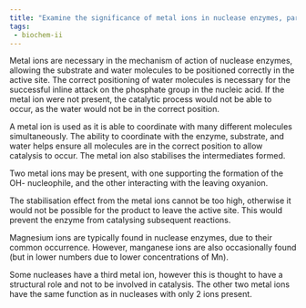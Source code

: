 ```yaml
---
title: "Examine the significance of metal ions in nuclease enzymes, particularly focusing on the coordination and positioning roles of metal ions in the cleavage of phosphodiester bonds. Compare the functions of different metal ions commonly used in nuclease mechanisms. "
tags:
 - biochem-ii
---
```

Metal ions are necessary in the mechanism of action of nuclease enzymes, allowing the substrate and water molecules to be positioned correctly in the active site. The correct positioning of water molecules is necessary for the successful inline attack on the phosphate group in the nucleic acid. If the metal ion were not present, the catalytic process would not be able to occur, as the water would not be in the correct position.  

A metal ion is used as it is able to coordinate with many different molecules simultaneously. The ability to coordinate with the enzyme, substrate, and water helps ensure all molecules are in the correct position to allow catalysis to occur. The metal ion also stabilises the intermediates formed. 

Two metal ions may be present, with one supporting the formation of the OH- nucleophile, and the other interacting with the leaving oxyanion.  

The stabilisation effect from the metal ions cannot be too high, otherwise it would not be possible for the product to leave the active site. This would prevent the enzyme from catalysing subsequent reactions.  

Magnesium ions are typically found in nuclease enzymes, due to their common occurrence. However, manganese ions are also occasionally found (but in lower numbers due to lower concentrations of Mn).  

Some nucleases have a third metal ion, however this is thought to have a structural role and not to be involved in catalysis. The other two metal ions have the same function as in nucleases with only 2 ions present.  
